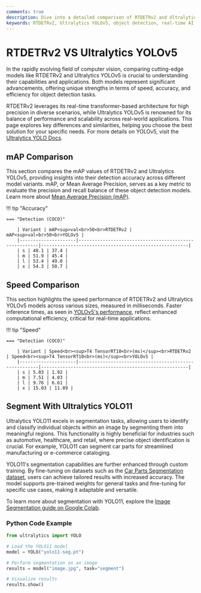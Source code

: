 ```yaml
---
comments: true
description: Dive into a detailed comparison of RTDETRv2 and Ultralytics YOLOv5, two cutting-edge models in object detection and real-time AI. Explore their performance, accuracy, and suitability for edge AI applications in computer vision tasks.
keywords: RTDETRv2, Ultralytics YOLOv5, object detection, real-time AI, edge AI, computer vision, Ultralytics, model comparison
---
```


# RTDETRv2 VS Ultralytics YOLOv5

In the rapidly evolving field of computer vision, comparing cutting-edge models like RTDETRv2 and Ultralytics YOLOv5 is crucial to understanding their capabilities and applications. Both models represent significant advancements, offering unique strengths in terms of speed, accuracy, and efficiency for object detection tasks.

RTDETRv2 leverages its real-time transformer-based architecture for high precision in diverse scenarios, while Ultralytics YOLOv5 is renowned for its balance of performance and scalability across real-world applications. This page explores key differences and similarities, helping you choose the best solution for your specific needs. For more details on YOLOv5, visit the [Ultralytics YOLO Docs](https://docs.ultralytics.com/guides/).

## mAP Comparison

This section compares the mAP values of RTDETRv2 and Ultralytics YOLOv5, providing insights into their detection accuracy across different model variants. mAP, or Mean Average Precision, serves as a key metric to evaluate the precision and recall balance of these object detection models. Learn more about [Mean Average Precision (mAP)](https://www.ultralytics.com/glossary/mean-average-precision-map).

!!! tip "Accuracy"

    === "Detection (COCO)"

    	| Variant | mAP<sup>val<br>50<br>RTDETRv2 | mAP<sup>val<br>50<br>YOLOv5 |
    	|---------------------|-------------------------------------------------------|-------------------------------------------------------|
    	| s | 48.1 | 37.4 |
    	| m | 51.9 | 45.4 |
    	| l | 53.4 | 49.0 |
    	| x | 54.3 | 50.7 |

## Speed Comparison

This section highlights the speed performance of RTDETRv2 and Ultralytics YOLOv5 models across various sizes, measured in milliseconds. Faster inference times, as seen in [YOLOv5's performance](https://docs.ultralytics.com/models/yolov5/), reflect enhanced computational efficiency, critical for real-time applications.

!!! tip "Speed"

    === "Detection (COCO)"

    	| Variant | Speed<br><sup>T4 TensorRT10<br>(ms)</sup><br>RTDETRv2 | Speed<br><sup>T4 TensorRT10<br>(ms)</sup><br>YOLOv5 |
    	|---------------------|-------------------------------------------------------|-------------------------------------------------------|
    	| s | 5.03 | 1.92 |
    	| m | 7.51 | 4.03 |
    	| l | 9.76 | 6.61 |
    	| x | 15.03 | 11.89 |

## Segment With Ultralytics YOLO11

Ultralytics YOLO11 excels in segmentation tasks, allowing users to identify and classify individual objects within an image by segmenting them into meaningful regions. This functionality is highly beneficial for industries such as automotive, healthcare, and retail, where precise object identification is crucial. For example, YOLO11 can segment car parts for streamlined manufacturing or e-commerce cataloging.

YOLO11's segmentation capabilities are further enhanced through custom training. By fine-tuning on datasets such as the [Car Parts Segmentation dataset](https://docs.ultralytics.com/datasets/segment/carparts-seg/), users can achieve tailored results with increased accuracy. The model supports pre-trained weights for general tasks and fine-tuning for specific use cases, making it adaptable and versatile.

To learn more about segmentation with YOLO11, explore the [Image Segmentation guide on Google Colab](https://www.ultralytics.com/blog/image-segmentation-with-ultralytics-yolo11-on-google-colab).

### Python Code Example

```python
from ultralytics import YOLO

# Load the YOLO11 model
model = YOLO("yolo11-seg.pt")

# Perform segmentation on an image
results = model("image.jpg", task="segment")

# Visualize results
results.show()
```
